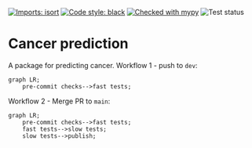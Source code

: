 [![Imports: isort](https://img.shields.io/badge/%20imports-isort-%231674b1?style=flat&labelColor=ef8336)](https://pycqa.github.io/isort/)
[![Code style: black](https://img.shields.io/badge/code%20style-black-000000.svg)](https://github.com/psf/black)
[![Checked with mypy](https://www.mypy-lang.org/static/mypy_badge.svg)](https://mypy-lang.org/)
![Test status](https://github.com/rkdan/cancer-prediction/actions/workflows/tests.yml/badge.svg?branch=dev)

# Cancer prediction

A package for predicting cancer.
Workflow 1 - push to `dev`:
```mermaid
graph LR;
    pre-commit checks-->fast tests;
```

Workflow 2 - Merge PR to `main`:
```mermaid
graph LR;
    pre-commit checks-->fast tests;
    fast tests-->slow tests;
    slow tests-->publish;
```